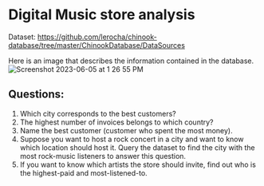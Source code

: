 # Digital Music store analysis
Dataset: https://github.com/lerocha/chinook-database/tree/master/ChinookDatabase/DataSources

 Here is an image that describes the information contained in the database.
![Screenshot 2023-06-05 at 1 26 55 PM](https://github.com/VishveshDhobe/Data-Analysis-using-SQL/assets/49454317/b141d776-f711-4470-8caf-7054ed970efc)

## Questions:

1. Which city corresponds to the best customers?
2. The highest number of invoices belongs to which country?
3. Name the best customer (customer who spent the most money).
4. Suppose you want to host a rock concert in a city and want to know which location should host it. Query the dataset to find the city with the most rock-music listeners to answer this question.
5. If you want to know which artists the store should invite, find out who is the highest-paid and most-listened-to.
